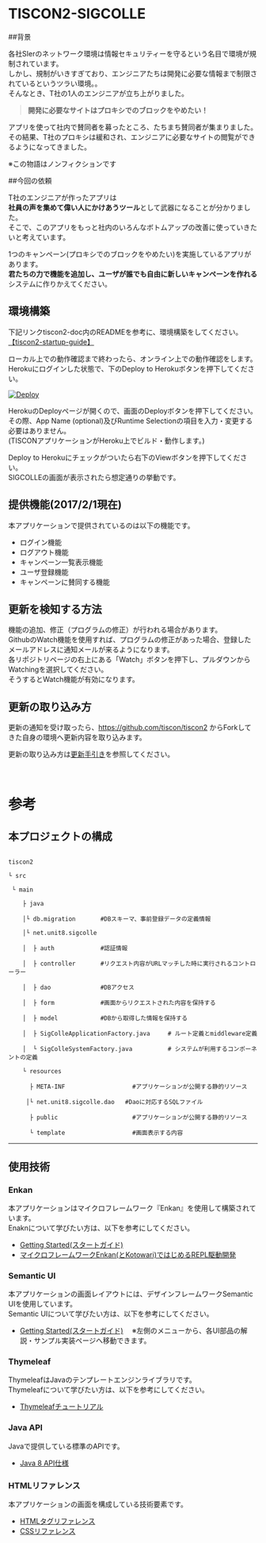 # TISCON2-SIGCOLLE

##背景

各社SIerのネットワーク環境は情報セキュリティーを守るという名目で環境が規制されています。  
しかし、規制がいきすぎており、エンジニアたちは開発に必要な情報まで制限されているというツラい環境。。  
そんなとき、T社の1人のエンジニアが立ち上がりました。  

>**開発に必要なサイトはプロキシでのブロックをやめたい！**  

アプリを使って社内で賛同者を募ったところ、たちまち賛同者が集まりました。  
その結果、T社のプロキシは緩和され、エンジニアに必要なサイトの閲覧ができるようになってきました。  

※この物語はノンフィクションです


##今回の依頼


T社のエンジニアが作ったアプリは  
**社員の声を集めて偉い人にかけあうツール**として武器になることが分かりました。  
そこで、このアプリをもっと社内のいろんなボトムアップの改善に使っていきたいと考えています。  

1つのキャンペーン(プロキシでのブロックをやめたい)を実施しているアプリがあります。  
**君たちの力で機能を追加し、ユーザが誰でも自由に新しいキャンペーンを作れる**システムに作りかえてください。  


## 環境構築

下記リンクtiscon2-doc内のREADMEを参考に、環境構築をしてください。  
[【tiscon2-startup-guide】](https://github.com/tiscon/tiscon2-startup-guide)

ローカル上での動作確認まで終わったら、オンライン上での動作確認をします。  
Herokuにログインした状態で、下のDeploy to Herokuボタンを押下してください。  

[![Deploy](https://www.herokucdn.com/deploy/button.svg)](https://heroku.com/deploy)  

HerokuのDeployページが開くので、画面のDeployボタンを押下してください。  
その際、App Name (optional)及びRuntime Selectionの項目を入力・変更する必要はありません。  
(TISCONアプリケーションがHeroku上でビルド・動作します。)  

Deploy to Herokuにチェックがついたら右下のViewボタンを押下してください。  
SIGCOLLEの画面が表示されたら想定通りの挙動です。  

## 提供機能(2017/2/1現在)
本アプリケーションで提供されているのは以下の機能です。  
- ログイン機能
- ログアウト機能
- キャンペーン一覧表示機能
- ユーザ登録機能
- キャンペーンに賛同する機能


## 更新を検知する方法
機能の追加、修正（プログラムの修正）が行われる場合があります。  
GithubのWatch機能を使用すれば、プログラムの修正があった場合、登録したメールアドレスに通知メールが来るようになります。  
各リポジトリページの右上にある「Watch」ボタンを押下し、プルダウンからWatchingを選択してください。  
そうするとWatch機能が有効になります。  


## 更新の取り込み方
更新の通知を受け取ったら、https://github.com/tiscon/tiscon2 からForkしてきた自身の環境へ更新内容を取り込みます。  

更新の取り込み方は[更新手引き](doc/UpdateGuide.md)を参照してください。


<br>

# 参考
## 本プロジェクトの構成


```

tiscon2

└ src

 └ main

    ├ java

    │└ db.migration       #DBスキーマ、事前登録データの定義情報

    │└ net.unit8.sigcolle

    │  ├ auth             #認証情報

    │  ├ controller       #リクエスト内容がURLマッチした時に実行されるコントローラー

    │  ├ dao              #DBアクセス

    │  ├ form             #画面からリクエストされた内容を保持する

    │  ├ model            #DBから取得した情報を保持する

    │  ├ SigColleApplicationFactory.java     # ルート定義とmiddleware定義

    │  └ SigColleSystemFactory.java          # システムが利用するコンポーネントの定義

    └ resources

      ├ META-INF                   #アプリケーションが公開する静的リソース

　　　│└ net.unit8.sigcolle.dao   #Daoに対応するSQLファイル

      ├ public                     #アプリケーションが公開する静的リソース

      └ template                   #画面表示する内容

```


---
## 使用技術
### Enkan
本アプリケーションはマイクロフレームワーク『Enkan』を使用して構築されています。  
Enaknについて学びたい方は、以下を参考にしてください。
- [Getting Started(スタートガイド)](https://enkan.github.io/getting-started.html)
- [マイクロフレームワークEnkan(とKotowari)ではじめるREPL駆動開発](http://www.slideshare.net/kawasima/enkankotowarirepl)


### Semantic UI
本アプリケーションの画面レイアウトには、デザインフレームワークSemantic UIを使用しています。  
Semantic UIについて学びたい方は、以下を参考にしてください。
- [Getting Started(スタートガイド)](http://semantic-ui.com/introduction/getting-started.html)
　※左側のメニューから、各UI部品の解説・サンプル実装ページへ移動できます。

### Thymeleaf
ThymeleafはJavaのテンプレートエンジンライブラリです。  
Thymeleafについて学びたい方は、以下を参考にしてください。
- [Thymeleafチュートリアル](http://www.thymeleaf.org/doc/tutorials/2.1/usingthymeleaf_ja.html)


### Java API
Javaで提供している標準のAPIです。  
- [Java 8 API仕様](https://docs.oracle.com/javase/jp/8/docs/api/)

### HTMLリファレンス
本アプリケーションの画面を構成している技術要素です。  
- [HTMLタグリファレンス](http://www.htmq.com/html/indexm.shtml)
- [CSSリファレンス](http://www.htmq.com/style/index.shtml)
